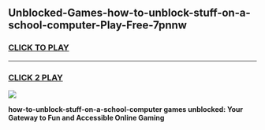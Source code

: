 
## Unblocked-Games-how-to-unblock-stuff-on-a-school-computer-Play-Free-7pnnw
<h3>
<a href="https://premium76.site?title=how-to-unblock-stuff-on-a-school-computer&ref=10A">CLICK TO PLAY</a></h3>
<hr>

<h3>
<a href="https://premium76.site?title=how-to-unblock-stuff-on-a-school-computer&ref=10A">CLICK 2 PLAY</a>
  
</h3>

<a href="https://premium76.site?title=how-to-unblock-stuff-on-a-school-computer&ref=10A"><img src="https://clearcache.store/games.png"></a>


**how-to-unblock-stuff-on-a-school-computer games unblocked: Your Gateway to Fun and Accessible Online Gaming**
